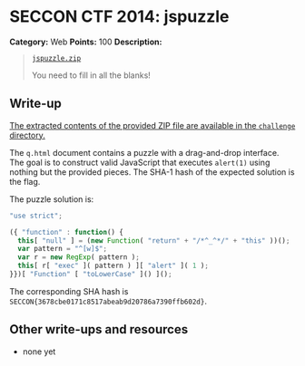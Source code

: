 # SECCON CTF 2014: jspuzzle

**Category:** Web
**Points:** 100
**Description:**

> [`jspuzzle.zip`](https://github.com/ctfs/write-ups/tree/master/seccon-ctf-2014/challenge)
>
> You need to fill in all the blanks!

## Write-up

[The extracted contents of the provided ZIP file are available in the `challenge` directory.](https://github.com/ctfs/write-ups/tree/master/seccon-ctf-2014/challenge)

The `q.html` document contains a puzzle with a drag-and-drop interface. The goal is to construct valid JavaScript that executes `alert(1)` using nothing but the provided pieces. The SHA-1 hash of the expected solution is the flag.

The puzzle solution is:

```js
"use strict";

({ "function" : function() {
  this[ "null" ] = (new Function( "return" + "/*^_^*/" + "this" ))();
  var pattern = "^[w]$";
  var r = new RegExp( pattern );
  this[ r[ "exec" ]( pattern ) ][ "alert" ]( 1 );
}})[ "Function" [ "toLowerCase" ]() ]();
```

The corresponding SHA hash is `SECCON{3678cbe0171c8517abeab9d20786a7390ffb602d}`.

## Other write-ups and resources

* none yet
